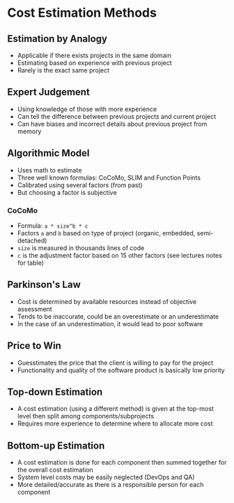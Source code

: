 # Cost Estimation Methods

## Estimation by Analogy

- Applicable if there exists projects in the same domain
- Estimating based on experience with previous project
- Rarely is the exact same project

## Expert Judgement

- Using knowledge of those with more experience
- Can tell the difference between previous projects and current project
- Can have biases and incorrect details about previous project from memory

## Algorithmic Model

- Uses math to estimate
- Three well known formulas: CoCoMo, SLIM and Function Points
- Calibrated using several factors (from past)
- But choosing a factor is subjective

### CoCoMo

- Formula: `a * size^b * c`
- Factors `a` and `b` based on type of project (organic, embedded, semi-detached)
- `size` is measured in thousands lines of code
- `c` is the adjustment factor based on 15 other factors (see lectures notes for table)

## Parkinson's Law

- Cost is determined by available resources instead of objective assessment
- Tends to be inaccurate, could be an overestimate or an underestimate
- In the case of an underestimation, it would lead to poor software

## Price to Win

- Guesstimates the price that the client is willing to pay for the project
- Functionality and quality of the software product is basically low priority

## Top-down Estimation

- A cost estimation (using a different method) is given at the top-most level then split among components/subprojects
- Requires more experience to determine where to allocate more cost

## Bottom-up Estimation

- A cost estimation is done for each component then summed together for the overall cost estimation
- System level costs may be easily neglected (DevOps and QA)
- More detailed/accurate as there is a responsible person for each component
